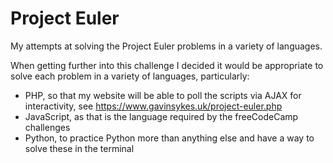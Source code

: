 # Project Euler
My attempts at solving the Project Euler problems in a variety of languages.

When getting further into this challenge I decided it would be appropriate to solve each problem in a variety of languages, particularly:
 - PHP, so that my website will be able to poll the scripts via AJAX for interactivity, see https://www.gavinsykes.uk/project-euler.php
 - JavaScript, as that is the language required by the freeCodeCamp challenges
 - Python, to practice Python more than anything else and have a way to solve these in the terminal
